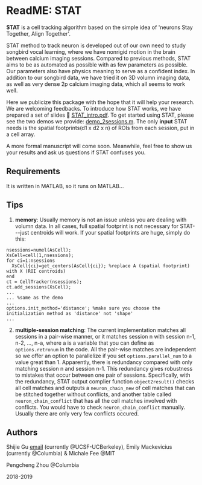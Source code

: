 # ReadME: STAT

**STAT** is a cell tracking algorithm based on the simple idea of 'neurons Stay Together, Align Together'. 

STAT method to track neuron is developed out of our own need to study songbird vocal learning, where we have nonrigid motion in the brain between calcium imaging sessions. Compared to previous methods, STAT aims to be as automated as possible with as few parameters as possible. Our parameters also have physics meaning to serve as a confident index. In addition to our songbird data, we have tried it on 3D volumn imaging data, as well as very dense 2p calcium imaging data, which all seems to work well.

Here we publicize this package with the hope that it will help your research. We are welcoming feedbacks. To introduce how STAT works, we have prepared a set of slides 📎 [STAT_intro.pdf](STAT_intro.pdf). To get started using STAT, please see the two demos we provide: [demo_2sessions.m](demo_2sessions.m). The only **input** STAT needs is the spatial footprints(d1 x d2 x n) of ROIs from each session, put in a cell array.

A more formal manuscript will come soon. Meanwhile, feel free to show us your results and ask us questions if STAT confuses you.

## Requirements
It is written in MATLAB, so it runs on MATLAB...

## Tips

1. **memory**: Usually memory is not an issue unless you are dealing with volumn data. In all cases, full spatial footprint is not necessary for STAT---just centroids will work. If your spatial footprints are huge, simply do this:
```
nsessions=numel(AsCell);
XsCell=cell(1,nsessions);
for ci=1:nsessions
  XsCell{ci}=get_centers(AsCell{ci}); %replace A (spatial footprint) with X (ROI centroids)
end
ct = CellTracker(nsessions);
ct.add_sessions(XsCell);
...
... %same as the demo
...
options.init_method='distance'; %make sure you choose the initialization method as 'distance' not 'shape'
...
```
2. **multiple-session matching**: The current implementation matches all sessions in a pair-wise manner, or it matches session n with session n-1, n-2, ..., n-a, where a is a variable that you can define as `options.retronum` in the code. All the pair-wise matches are independent so we offer an option to parallelize if you set `options.parallel_num` to a value great than 1. 
Apparently, there is redundancy compared with only matching session n and session n-1. This redundancy gives robustness to mistakes that occur between one pair of sessions. Specifically, with the redundancy, STAT output complier function `object2result()` checks all cell matches and outputs a `neuron_chain_new` of cell matches that can be stitched together without conflicts, and another table called `neuron_chain_conflict` that has all the cell matches involved with conflicts. You would have to check `neuron_chain_conflict` manually. Usually there are only very few conflicts occured.


## Authors


Shijie Gu [email](mailto:shijiegu@berkeley.edu) (currently @UCSF-UCBerkeley), Emily Mackevicius (currently @Columbia) & Michale Fee @MIT

Pengcheng Zhou @Columbia

2018-2019
